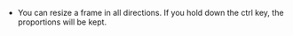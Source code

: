 - You can resize a frame in all directions. If you hold down the ctrl key, the proportions will be kept.
